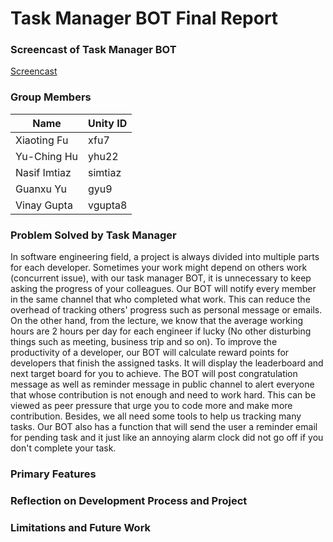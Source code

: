 # Task Manager BOT Final Report #

### Screencast of Task Manager BOT
[Screencast]()

### Group Members

Name | Unity ID
--- | ---
Xiaoting Fu | xfu7
Yu-Ching Hu | yhu22
Nasif Imtiaz | simtiaz
Guanxu Yu | gyu9
Vinay Gupta | vgupta8

### Problem Solved by Task Manager

In software engineering field, a project is always divided into multiple parts for each developer.
Sometimes your work might depend on others work (concurrent issue), with our task manager BOT, it
is unnecessary to keep asking the progress of your colleagues. Our BOT will notify every member in
the same channel that who completed what work. This can reduce the overhead of tracking others' progress
such as personal message or emails.
On the other hand, from the lecture, we know that the average working hours are 2 hours per day for each engineer if lucky (No other disturbing things
    such as meeting, business trip and so on). To improve the productivity of a developer, our BOT will calculate reward points for developers that
    finish the assigned tasks. It will display the leaderboard and next target board for you to achieve. The BOT will post congratulation message as well as reminder message
    in public channel to alert everyone that whose contribution is not enough and need to work hard.
    This can be viewed as peer pressure that urge you to code more and make more contribution.
Besides, we all need some tools to help us tracking many tasks. Our BOT also has a function that will send the user a reminder email for pending task and it just like an annoying alarm clock did not go off if you don't complete your task.

### Primary Features

### Reflection on Development Process and Project

### Limitations and Future Work

